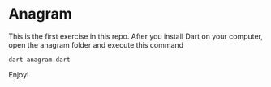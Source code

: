 # Anagram

This is the first exercise in this repo.
After you install Dart on your computer, open the anagram folder and execute this command

```dart anagram.dart```

Enjoy!
